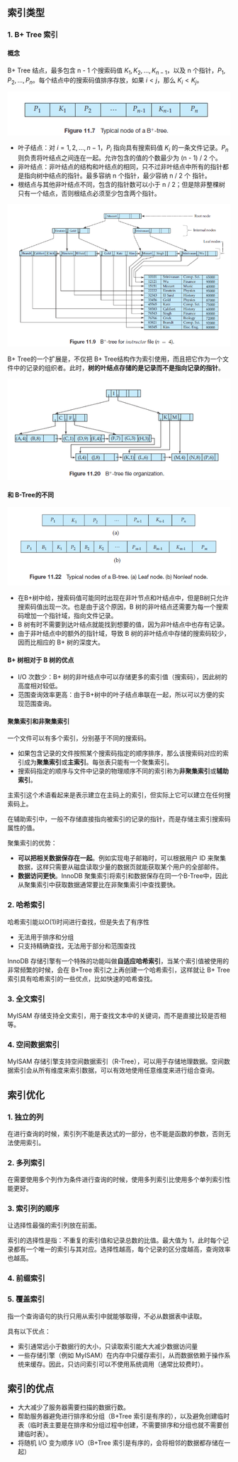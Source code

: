 ## 索引类型

### 1. B+ Tree 索引

#### 概念

B+ Tree 结点，最多包含 n - 1 个搜索码值 $K_1,K_2,...,K_{n-1}$，以及 n 个指针，$P_1,P_2,...,P_{n}$。每个结点中的搜索码值排序存放，如果 $i < j$，那么 $K_i < K_j$。

![](./imgs/db10.png)

- 叶子结点：对 $i = 1, 2, ..., n - 1$，$P_i$ 指向具有搜索码值 $K_i$ 的一条文件记录。$P_n$ 则负责将叶结点之间连在一起。允许包含的值的个数最少为 (n - 1) / 2 个。
- 非叶结点：非叶结点的结构和叶结点的相同，只不过非叶结点中所有的指针都是指向树中结点的指针。最多容纳 n 个指针，最少容纳 n / 2 个 指针。
- 根结点与其他非叶结点不同，包含的指针数可以小于 n / 2；但是除非整棵树只有一个结点，否则根结点必须至少包含两个指针。

![](./imgs/db12.png)

B+ Tree的一个扩展是，不仅把 B+ Tree结构作为索引使用，而且把它作为一个文件中的记录的组织者。此时，**树的叶结点存储的是记录而不是指向记录的指针**。

![](./imgs/db11.png)

#### 和 B-Tree的不同

![](./imgs/db13.png)

- 在B+树中给，搜索码值可能同时出现在非叶节点和叶结点中，但是B树只允许搜索码值出现一次。也是由于这个原因，B 树的非叶结点还需要为每一个搜索码增加一个指针域，指向文件记录。
- B 树有时不需要到达叶结点就能找到想要的值，因为非叶结点中也存有记录。
- 由于非叶结点中的额外的指针域，导致 B 树的非叶结点中存储的搜索码较少，因而比相应的 B+ 树的深度大。

#### B+ 树相对于 B 树的优点

- I/O 次数少：B+ 树的非叶结点中可以存储更多的索引值（搜索码），因此树的高度相对较低。
- 范围查询效率更高：由于B+树中的叶子结点串联在一起，所以可以方便的实现范围查询。

#### 聚集索引和非聚集索引

一个文件可以有多个索引，分别基于不同的搜索码。

- 如果包含记录的文件按照某个搜索码指定的顺序排序，那么该搜索码对应的索引成为**聚集索引**或**主索引**。每张表只能有一个聚集索引。
- 搜索码指定的顺序与文件中记录的物理顺序不同的索引称为**非聚集索引**或**辅助索引**。

主索引这个术语看起来是表示建立在主码上的索引，但实际上它可以建立在任何搜索码上。

在辅助索引中，一般不存储直接指向被索引的记录的指针，而是存储主索引搜索码属性的值。

聚集索引的优势：

- **可以把相关数据保存在一起**。例如实现电子邮箱时，可以根据用户 ID 来聚集数据，这样只需要从磁盘读取少量的数据页就能获取某个用户的全部邮件。
- **数据访问更快**。InnoDB 聚集索引将索引和数据保存在同一个B-Tree中，因此从聚集索引中获取数据通常要比在非聚集索引中查找要快。

### 2. 哈希索引

哈希索引能以O(1)时间进行查找，但是失去了有序性

- 无法用于排序和分组
- 只支持精确查找，无法用于部分和范围查找

InnoDB 存储引擎有一个特殊的功能叫做**自适应哈希索引**，当某个索引值被使用的非常频繁的时候，会在 B+Tree 索引之上再创建一个哈希索引，这样就让 B+ Tree 索引具有哈希索引的一些优点，比如快速的哈希查找。

### 3. 全文索引

MyISAM 存储支持全文索引，用于查找文本中的关键词，而不是直接比较是否相等。

### 4. 空间数据索引

MyISAM 存储引擎支持空间数据索引（R-Tree），可以用于存储地理数据。空间数据索引会从所有维度来索引数据，可以有效地使用任意维度来进行组合查询。

## 索引优化

### 1. 独立的列

在进行查询的时候，索引列不能是表达式的一部分，也不能是函数的参数，否则无法使用索引。

### 2. 多列索引

在需要使用多个列作为条件进行查询的时候，使用多列索引比使用多个单列索引性能更好。

### 3. 索引列的顺序

让选择性最强的索引列放在前面。

索引的选择性是指：不重复的索引值和记录总数的比值。最大值为 1，此时每个记录都有一个唯一的索引与其对应。选择性越高，每个记录的区分度越高，查询效率也越高。

### 4. 前缀索引

### 5. 覆盖索引

指一个查询语句的执行只用从索引中就能够取得，不必从数据表中读取。

具有以下优点：

- 索引通常远小于数据行的大小，只读取索引能大大减少数据访问量
- 一些存储引擎（例如 MyISAM）在内存中只缓存索引，从而数据依赖于操作系统来缓存。因此，只访问索引可以不使用系统调用（通常比较费时）。

## 索引的优点

- 大大减少了服务器需要扫描的数据行数。
- 帮助服务器避免进行排序和分组（B+Tree 索引是有序的），以及避免创建临时表（临时表主要是在排序和分组过程中创建，不需要排序和分组也就不需要创建临时表）。
- 将随机 I/O 变为顺序 I/O（B+Tree 索引是有序的，会将相邻的数据都存储在一起）

